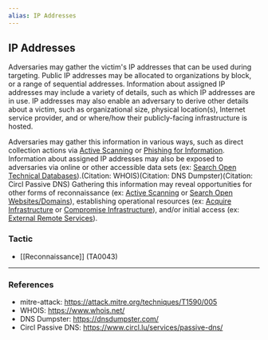 ```yaml
---
alias: IP Addresses
---
```


## IP Addresses

Adversaries may gather the victim's IP addresses that can be used during targeting. Public IP addresses may be allocated to organizations by block, or a range of sequential addresses. Information about assigned IP addresses may include a variety of details, such as which IP addresses are in use. IP addresses may also enable an adversary to derive other details about a victim, such as organizational size, physical location(s), Internet service provider, and or where/how their publicly-facing infrastructure is hosted.

Adversaries may gather this information in various ways, such as direct collection actions via [Active Scanning](https://attack.mitre.org/techniques/T1595) or [Phishing for Information](https://attack.mitre.org/techniques/T1598). Information about assigned IP addresses may also be exposed to adversaries via online or other accessible data sets (ex: [Search Open Technical Databases](https://attack.mitre.org/techniques/T1596)).(Citation: WHOIS)(Citation: DNS Dumpster)(Citation: Circl Passive DNS) Gathering this information may reveal opportunities for other forms of reconnaissance (ex: [Active Scanning](https://attack.mitre.org/techniques/T1595) or [Search Open Websites/Domains](https://attack.mitre.org/techniques/T1593)), establishing operational resources (ex: [Acquire Infrastructure](https://attack.mitre.org/techniques/T1583) or [Compromise Infrastructure](https://attack.mitre.org/techniques/T1584)), and/or initial access (ex: [External Remote Services](https://attack.mitre.org/techniques/T1133)).


### Tactic

- [[Reconnaissance]] (TA0043)


---
### References

- mitre-attack: https://attack.mitre.org/techniques/T1590/005
- WHOIS: https://www.whois.net/
- DNS Dumpster: https://dnsdumpster.com/
- Circl Passive DNS: https://www.circl.lu/services/passive-dns/
